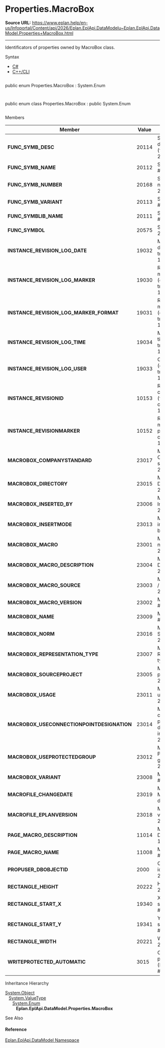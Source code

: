 # Properties.MacroBox

**Source URL:** https://www.eplan.help/en-us/Infoportal/Content/api/2026/Eplan.EplApi.DataModelu~Eplan.EplApi.DataModel.Properties+MacroBox.html

---

Identificators of properties owned by MacroBox class.

Syntax

- [C#](#i-syntax-CS)
- [C++/CLI](#i-syntax-CPP2005)

```
```
public enum Properties.MacroBox : System.Enum
```
```

```
```
public enum class Properties.MacroBox : public System.Enum
```
```

Members

| Member | Value | Description |
| --- | --- | --- |
| **FUNC\_SYMB\_DESC** | 20114 | Symbol description (function) # 20114. |
| **FUNC\_SYMB\_NAME** | 20112 | Symbol name # 20112. |
| **FUNC\_SYMB\_NUMBER** | 20168 | Symbol number # 20168. |
| **FUNC\_SYMB\_VARIANT** | 20113 | Symbol variant # 20113. |
| **FUNC\_SYMBLIB\_NAME** | 20111 | Symbol library # 20111. |
| **FUNC\_SYMBOL** | 20575 | Symbol # 20575. |
| **INSTANCE\_REVISION\_LOG\_DATE** | 19032 | Modification date (change tracking) # 19032. |
| **INSTANCE\_REVISION\_LOG\_MARKER** | 19030 | Revision marker (change tracking) # 19030. |
| **INSTANCE\_REVISION\_LOG\_MARKER\_FORMAT** | 19031 | Revision marker format (change tracking) # 19031. |
| **INSTANCE\_REVISION\_LOG\_TIME** | 19034 | Modification time (change tracking) # 19034. |
| **INSTANCE\_REVISION\_LOG\_USER** | 19033 | Creator (change tracking) # 19033. |
| **INSTANCE\_REVISIONID** | 10153 | Revision change marker (from property comparison) # 10153. |
| **INSTANCE\_REVISIONMARKER** | 10152 | Revision marker (from property comparison) # 10152. |
| **MACROBOX\_COMPANYSTANDARD** | 23017 | Macro: Company standard # 23017. |
| **MACROBOX\_DIRECTORY** | 23015 | Macro: Directory # 23015. |
| **MACROBOX\_INSERTED\_BY** | 23006 | Macro: Inserted by # 23006. |
| **MACROBOX\_INSERTMODE** | 23013 | Macro: Also insert macro box # 23013. |
| **MACROBOX\_MACRO** | 23001 | Macro: File name # 23001. |
| **MACROBOX\_MACRO\_DESCRIPTION** | 23004 | Macro: Description # 23004. |
| **MACROBOX\_MACRO\_SOURCE** | 23003 | Macro: Source / reference # 23003. |
| **MACROBOX\_MACRO\_VERSION** | 23002 | Macro: Version # 23002. |
| **MACROBOX\_NAME** | 23009 | Macro: Name # 23009. |
| **MACROBOX\_NORM** | 23016 | Macro: Standard # 23016. |
| **MACROBOX\_REPRESENTATION\_TYPE** | 23007 | Macro: Representation type # 23007. |
| **MACROBOX\_SOURCEPROJECT** | 23005 | Macro: Source project # 23005. |
| **MACROBOX\_USAGE** | 23011 | Macro: Type of usage # 23011. |
| **MACROBOX\_USECONNECTIONPOINTDESIGNATION** | 23014 | Macro: Take connection point designations into account # 23014. |
| **MACROBOX\_USEPROTECTEDGROUP** | 23012 | Macro: Protected group # 23012. |
| **MACROBOX\_VARIANT** | 23008 | Macro: Variant # 23008. |
| **MACROFILE\_CHANGEDATE** | 23019 | Macro: Modification date # 23019. |
| **MACROFILE\_EPLANVERSION** | 23018 | Macro: Eplan version # 23018. |
| **PAGE\_MACRO\_DESCRIPTION** | 11014 | Macro: Description # 11014. |
| **PAGE\_MACRO\_NAME** | 11008 | Macro: Name # 11008. |
| **PROPUSER\_DBOBJECTID** | 2000 | Object identification # 2000. |
| **RECTANGLE\_HEIGHT** | 20222 | Height # 20222. |
| **RECTANGLE\_START\_X** | 19340 | X coordinate starting point # 19340. |
| **RECTANGLE\_START\_Y** | 19341 | Y coordinate starting point # 19341. |
| **RECTANGLE\_WIDTH** | 20221 | Width # 20221. |
| **WRITEPROTECTED\_AUTOMATIC** | 3015 | Change protection (hierarchical) # 3015. |

Inheritance Hierarchy

[System.Object](#)  
   [System.ValueType](#)  
      [System.Enum](#)  
         **Eplan.EplApi.DataModel.Properties.MacroBox**

See Also

#### Reference

[Eplan.EplApi.DataModel Namespace](Eplan.EplApi.DataModelu~Eplan.EplApi.DataModel_namespace.html)